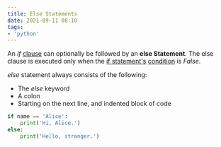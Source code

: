 ```yaml
---
title: Else Statements
date: 2021-09-11 08:10
tags:
- 'python'
---
```


An _if_ [clause](20210911075037-clause.md) can optionally be followed by an
**else Statement**. The else clause is executed only when the [if
statement's](20210911074717-if-statements.md)
[condition](20210911072918-conditions.md) is _False_.

_else_ statement always consists of the following:

* The _else_ keyword
* A colon
* Starting on the next line, and indented block of code

```python
if name == 'Alice':
    print('Hi, Alice.')
else:
    print('Hello, stranger.')
```
